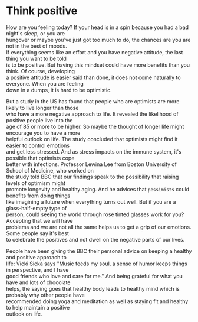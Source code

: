 # Think positive  

How are you feeling today? If your head is in a spin because you had a bad night's sleep, or you are  
hungover or maybe you've just got too much to do, the chances are you are not in the best of moods.  
If everything seems like an effort and you have negative attitude, the last thing you want to be told  
is to be positive. But having this mindset could have more benefits than you think. Of course, developing  
a positive attitude is easier said than done, it does not come naturally to everyone. When you are feeling  
down in a dumps, it is hard to be optimistic.  

But a study in the US has found that people who are optimists are more likely to live longer than those  
who have a more negative approach to life. It revealed the likelihood of positive people live into the  
age of 85 or more to be higher. So maybe the thought of longer life might encourage you to have a more  
helpful outlook on life. The study concluded that optimists might find it easier to control emotions  
and get less stressed.  And as stress impacts on the immune system, it's possible that optimists cope  
better with infections. Professor Lewina Lee from Boston University of School of Medicine, who worked on  
the study told BBC that our findings speak to the possibility that raising levels of optimism might  
promote longevity and healthy aging. And he advices that `pessimists` could benefits from doing things  
like imagining a future when everything turns out well. But if you are a glass-half-empty type of  
person, could seeing the world through rose tinted glasses work for you? Accepting that we will have  
problems and we are not all the same helps us to get a grip of our emotions. Some people say it's best  
to celebrate the positives and not dwell on the negative parts of our lives.  

People have been giving the BBC their personal advice on keeping a healthy and positive approach to  
life: Vicki Sicka says "Music feeds my soul, a sense of humor keeps things in perspective, and I have  
good friends who love and care for me." And  being grateful for what you have and lots of chocolate  
helps, the saying goes that healthy body leads to healthy mind which is probably why other people have  
recommended doing yoga and meditation as well as  staying fit and healthy to help maintain a positive  
outlook on life.
